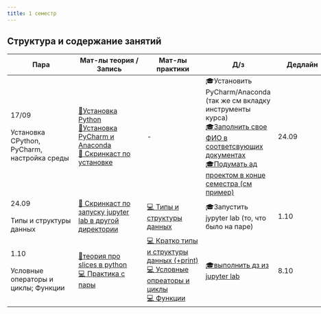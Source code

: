 ```yaml
---
title: 1 семестр
---
```


## Структура и содержание занятий

<table class="tg" style="undefined;table-layout: fixed; width: 753px">
<colgroup>
<col style="width: 235px">
<col style="width: 230px">
<col style="width: 185px">
<col style="width: 170px">
<col style="width: 185px">
</colgroup>
<thead>
  <tr>
    <th class="tg-c3ow">Пара</th>
    <th class="tg-c3ow">Мат-лы теория /<br>Запись</th>
    <th class="tg-c3ow">Мат-лы<br>практики</th>
    <th class="tg-c3ow">Д/з</th>
    <th class="tg-c3ow">Дедлайн</th>
  </tr>
</thead>
<tbody>
  <tr>
    <td class="tg-0pky">17/09<br><br>Установка CPython, PyСharm,<br>настройка среды</td>
    <td class="tg-0pky"><a href="https://drive.google.com/file/d/1uJTuNXo1CBN-ujcjbW7DutYlJjxq96LM/view?usp=sharing" target="_blank" rel="noopener noreferrer">📄Установка Python</a><br><a href="https://drive.google.com/drive/folders/1Snhi7DKWnlCBJfayHC2s8TEx0fLSKDbu" target="_blank" rel="noopener noreferrer">📄Установка PyCharm и Anaconda</a><br><a href="https://drive.google.com/file/d/1RQVsCD3sRXn_UriPjHoh5Y0TSOzmD0kI/view?usp=sharing" target="_blank" rel="noopener noreferrer">🛑 Скринкаст по установке</a><br></td>
    <td class="tg-c3ow">-</td>
    <td class="tg-c3ow">🎓Установить PyCharm/Anaconda (так же см вкладку инструменты курса)<br><a href="https://drive.google.com/drive/folders/1icJClM3hsQnxlxniidZMvJD-Po713K8w" target="_blank" rel="noopener noreferrer">🎓Заполнить свое ФИО в соответсвующих документах</a><br><a href="https://docs.google.com/spreadsheets/d/1553U-B6Tma7EfMIgbIfIYDuRZcma8XhZGONlbLcb8vU/edit?usp=sharing" target="_blank" rel="noopener noreferrer">🎓Подумать ад проектом в конце семестра (см пример)</a><br></td>
    <td class="tg-c3ow">24.09</td>
</tr>
<tr>
    <td class="tg-0pky">24.09<br><br>Типы и структуры данных</td>
    <td class="tg-0pky"><a href="https://drive.google.com/file/d/1l1yatCegm1ADlj5raG9ejs23CXddvQjw/view?usp=sharing" target="_blank" rel="noopener noreferrer">🛑 Скринкаст по запуску jupyter lab в другой директории</a><br></td>
    <td class="tg-c3ow"><a href="https://drive.google.com/file/d/17bmZYNgIUVDP-6O55xcvfSRv5qXloYUw/view?usp=sharing" target="_blank" rel="noopener noreferrer">💻 Типы и структуры данных</a><br></td>
    <td class="tg-c3ow">🎓Запустить jypyter lab (то, что было на паре)</td>
    <td class="tg-c3ow">1.10</td>
  </tr>  
  <tr>
    <td class="tg-0pky">1.10<br><br>Условные операторы и циклы; Функции</td>
    <td class="tg-0pky"><a href="https://habr.com/ru/post/89456/" target="_blank" rel="noopener noreferrer">📄теория про slices в python </a><br> <a href="https://drive.google.com/file/d/1HHkGJlkGWeK7Rp9oYH9eksYdALa7DVcl/view?usp=sharing" target="_blank" rel="noopener noreferrer">💻 Практика с пары </a><br></td>
    <td class="tg-c3ow"><a href="https://drive.google.com/file/d/1rAD8FSdgrhg4Guphh868IQ4qYrxiJSsl/view?usp=sharing" target="_blank" rel="noopener noreferrer">💻 Кратко типы и структуры данных (+print) </a><br><a href="https://drive.google.com/file/d/14Yi_FpdRaDkzDGsYe9azAfM30MmVoqmS/view?usp=sharing" target="_blank" rel="noopener noreferrer">💻 Условные опреаторы и циклы </a><br><a href="https://drive.google.com/file/d/1l7o41Sat3dzIXS5chQWRAordrnv469kG/view?usp=sharing" target="_blank" rel="noopener noreferrer">💻 Функции </a><br></td>
    <td class="tg-c3ow"><a href="https://drive.google.com/file/d/1HKzEGk2s04DvjGmDQENDccgqbR08-hqu/view?usp=sharing" target="_blank" rel="noopener noreferrer">🎓выполнить дз из jupyter lab </a></td>
    <td class="tg-c3ow">8.10</td>
</tr>  
</tbody>
</table>

